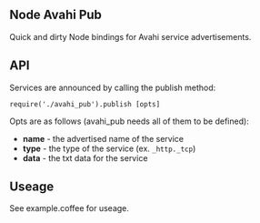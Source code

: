 ## Node Avahi Pub

Quick and dirty Node bindings for Avahi service advertisements.

## API

Services are announced by calling the publish method:

`require('./avahi_pub').publish [opts]`

Opts are as follows (avahi_pub needs all of them to be defined):

* **name** - the advertised name of the service
* **type** - the type of the service (ex. `_http._tcp`)
* **data** - the txt data for the service

## Useage

See example.coffee for useage.
